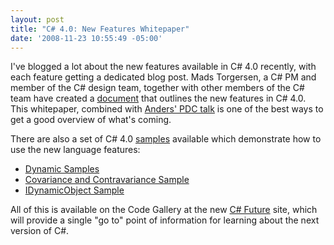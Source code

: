 ```yaml
---
layout: post
title: "C# 4.0: New Features Whitepaper"
date: '2008-11-23 10:55:49 -05:00'
---
```


I've blogged a lot about the new features available in C# 4.0 recently, with each feature getting a dedicated blog post. Mads Torgersen, a C# PM and member of the C# design team, together with other members of the C# team have created a [document](http://code.msdn.microsoft.com/Project/Download/FileDownload.aspx?ProjectName=csharpfuture&DownloadId=3550) that outlines the new features in C# 4.0. This whitepaper, combined with [Anders' PDC talk](http://channel9.msdn.com/pdc2008/TL16/) is one of the best ways to get a good overview of what's coming.

There are also a set of C# 4.0 [samples](https://code.msdn.microsoft.com/Release/ProjectReleases.aspx?ProjectName=csharpfuture&ReleaseId=1686&wa=wsignin1.0) available which demonstrate how to use the new language features:

*   [Dynamic Samples](http://code.msdn.microsoft.com/Project/Download/FileDownload.aspx?ProjectName=csharpfuture&DownloadId=3540)
*   [Covariance and Contravariance Sample](http://code.msdn.microsoft.com/Project/Download/FileDownload.aspx?ProjectName=csharpfuture&DownloadId=3541)
*   [IDynamicObject Sample](http://code.msdn.microsoft.com/Project/Download/FileDownload.aspx?ProjectName=csharpfuture&DownloadId=3575)  

All of this is available on the Code Gallery at the new [C# Future](http://code.msdn.microsoft.com/csharpfuture) site, which will provide a single "go to" point of information for learning about the next version of C#.
